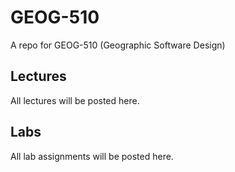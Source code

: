 # GEOG-510
A repo for GEOG-510 (Geographic Software Design)


## Lectures

All lectures will be posted here.
## Labs

All lab assignments will be posted here.
